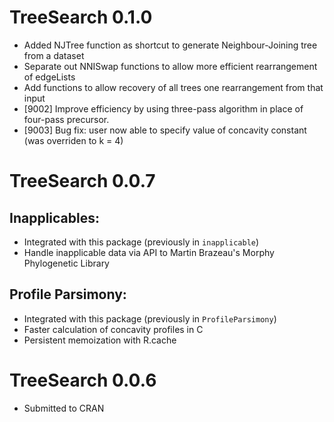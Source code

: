 # TreeSearch 0.1.0
- Added NJTree function as shortcut to generate Neighbour-Joining tree from a dataset
- Separate out NNISwap functions to allow more efficient rearrangement of edgeLists
- Add functions to allow recovery of all trees one rearrangement from that input
- [9002] Improve efficiency by using three-pass algorithm in place of four-pass precursor.
- [9003] Bug fix: user now able to specify value of concavity constant (was overriden to k = 4)

# TreeSearch 0.0.7

## Inapplicables:
- Integrated with this package (previously in `inapplicable`)
- Handle inapplicable data via API to Martin Brazeau's Morphy Phylogenetic Library

## Profile Parsimony:
- Integrated with this package (previously in `ProfileParsimony`)
- Faster calculation of concavity profiles in C
- Persistent memoization with R.cache

# TreeSearch 0.0.6
- Submitted to CRAN
